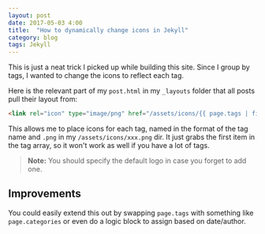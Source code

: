 ```yaml
---
layout: post
date: 2017-05-03 4:00
title:  "How to dynamically change icons in Jekyll"
category: blog
tags: Jekyll
---
```

This is just a neat trick I picked up while building this site. Since I group by tags, I wanted to change the icons to reflect each tag. 

Here is the relevant part of my `post.html` in my `_layouts` folder that all posts pull their layout from:

```html
<link rel="icon" type="image/png" href="/assets/icons/{{ page.tags | first | downcase | strip | default: 'linux' }}.png">
```
This allows me to place icons for each tag, named in the format of the tag name and `.png` in my `/assets/icons/xxx.png` dir. It just grabs the first item in the tag array, so it won't work as well if you have a lot of tags. 

> **Note:** You should specify the default logo in case you forget to add one.

Improvements
----
You could easily extend this out by swapping `page.tags` with something like `page.categories` or even do a logic block to assign based on date/author.